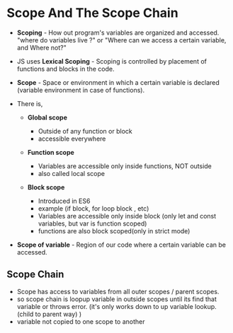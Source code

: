 # Scope And The Scope Chain

- **Scoping** - How out program's variables are organized and accessed. "where do variables live ?" or "Where can we access a certain variable, and Where not?"
- JS uses **Lexical Scoping** - Scoping is controlled by placement of functions  and blocks in the code.

- **Scope** - Space or environment in which a certain variable is declared  (variable environment in case of functions). 
- There is,
    
    - **Global scope**

        - Outside of any function or block
        - accessible everywhere
    - **Function scope**

        - Variables are accessible only inside functions, NOT outside
        - also called local scope
    - **Block scope**

        - Introduced in ES6
        - example (if block, for loop block , etc)
        - Variables are accessible only inside block (only let and const variables, but var is function scoped)
        - functions are also block scoped(only in strict mode)

- **Scope of variable** - Region of our code where a certain variable can be accessed.

## Scope Chain

- Scope has access to variables from all outer scopes / parent scopes.
- so scope chain is loopup variable in outside scopes until its find that variable or throws error. (it's only works down to up variable lookup.(child to parent way) )
- variable not copied to one scope to another